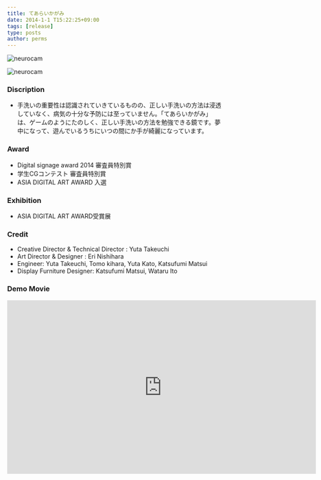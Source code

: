 ```yaml
---
title: てあらいかがみ
date: 2014-1-1 T15:22:25+09:00
tags: [release]
type: posts
author: perms
---
```


![neurocam](/img/works/tearaikagami.png "tearaikagami")

![neurocam](/img/works/tearaikagami_2.png "tearaikagami_2")

### Discription
- 手洗いの重要性は認識されていきているものの、正しい手洗いの方法は浸透していなく、病気の十分な予防には至っていません。「てあらいかがみ」は、ゲームのようにたのしく、正しい手洗いの方法を勉強できる鏡です。夢中になって、遊んでいるうちにいつの間にか手が綺麗になっています。

### Award
- Digital signage award 2014 審査員特別賞
- 学生CGコンテスト 審査員特別賞
- ASIA DIGITAL ART AWARD 入選

### Exhibition
- ASIA DIGITAL ART AWARD受賞展

### Credit
- Creative Director & Technical Director : Yuta Takeuchi
- Art Director & Designer : Eri Nishihara
- Engineer: Yuta Takeuchi, Tomo kihara, Yuta Kato, Katsufumi Matsui
- Display Furniture Designer: Katsufumi Matsui, Wataru Ito

### Demo Movie
<iframe src="https://player.vimeo.com/video/95975764" width="720" height="405" frameborder="0" webkitallowfullscreen mozallowfullscreen allowfullscreen></iframe>
